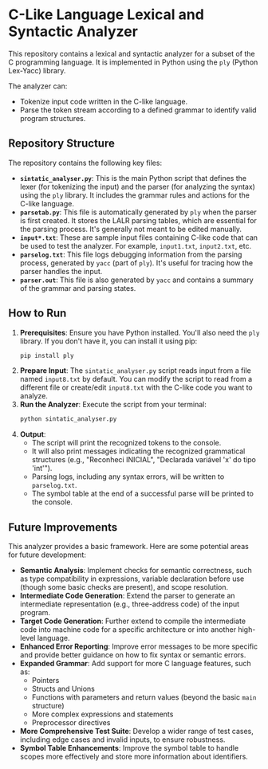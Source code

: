 # C-Like Language Lexical and Syntactic Analyzer

This repository contains a lexical and syntactic analyzer for a subset of the C programming language. It is implemented in Python using the `ply` (Python Lex-Yacc) library.

The analyzer can:
- Tokenize input code written in the C-like language.
- Parse the token stream according to a defined grammar to identify valid program structures.

## Repository Structure

The repository contains the following key files:

- **`sintatic_analyser.py`**: This is the main Python script that defines the lexer (for tokenizing the input) and the parser (for analyzing the syntax) using the `ply` library. It includes the grammar rules and actions for the C-like language.
- **`parsetab.py`**: This file is automatically generated by `ply` when the parser is first created. It stores the LALR parsing tables, which are essential for the parsing process. It's generally not meant to be edited manually.
- **`input*.txt`**: These are sample input files containing C-like code that can be used to test the analyzer. For example, `input1.txt`, `input2.txt`, etc.
- **`parselog.txt`**: This file logs debugging information from the parsing process, generated by `yacc` (part of `ply`). It's useful for tracing how the parser handles the input.
- **`parser.out`**: This file is also generated by `yacc` and contains a summary of the grammar and parsing states.

## How to Run

1.  **Prerequisites**: Ensure you have Python installed. You'll also need the `ply` library. If you don't have it, you can install it using pip:
    ```bash
    pip install ply
    ```
2.  **Prepare Input**: The `sintatic_analyser.py` script reads input from a file named `input8.txt` by default. You can modify the script to read from a different file or create/edit `input8.txt` with the C-like code you want to analyze.
3.  **Run the Analyzer**: Execute the script from your terminal:
    ```bash
    python sintatic_analyser.py
    ```
4.  **Output**:
    - The script will print the recognized tokens to the console.
    - It will also print messages indicating the recognized grammatical structures (e.g., "Reconheci INICIAL", "Declarada variável 'x' do tipo 'int'").
    - Parsing logs, including any syntax errors, will be written to `parselog.txt`.
    - The symbol table at the end of a successful parse will be printed to the console.

## Future Improvements

This analyzer provides a basic framework. Here are some potential areas for future development:

-   **Semantic Analysis**: Implement checks for semantic correctness, such as type compatibility in expressions, variable declaration before use (though some basic checks are present), and scope resolution.
-   **Intermediate Code Generation**: Extend the parser to generate an intermediate representation (e.g., three-address code) of the input program.
-   **Target Code Generation**: Further extend to compile the intermediate code into machine code for a specific architecture or into another high-level language.
-   **Enhanced Error Reporting**: Improve error messages to be more specific and provide better guidance on how to fix syntax or semantic errors.
-   **Expanded Grammar**: Add support for more C language features, such as:
    -   Pointers
    -   Structs and Unions
    -   Functions with parameters and return values (beyond the basic `main` structure)
    -   More complex expressions and statements
    -   Preprocessor directives
-   **More Comprehensive Test Suite**: Develop a wider range of test cases, including edge cases and invalid inputs, to ensure robustness.
-   **Symbol Table Enhancements**: Improve the symbol table to handle scopes more effectively and store more information about identifiers.
